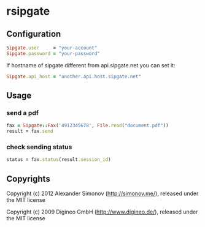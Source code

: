 # rsipgate

## Configuration

``` ruby
Sipgate.user     = "your-account"
Sipgate.password = "your-password"
```
If hostname of sipgate different from api.sipgate.net you can set it:

``` ruby
Sipgate.api_host = "another.api.host.sipgate.net"
```

## Usage

### send a pdf

``` ruby    
fax = Sipgate::Fax('4912345678', File.read("document.pdf"))
result = fax.send
```

### check sending status

``` ruby    
status = fax.status(result.session_id)
```

## Copyrights

Copyright (c) 2012 Alexander Simonov (http://simonov.me/), released under the MIT license

Copyright (c) 2009 Digineo GmbH (http://www.digineo.de/), released under the MIT license
